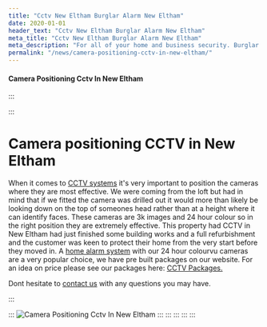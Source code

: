 ```yaml
---
title: "Cctv New Eltham Burglar Alarm New Eltham"
date: 2020-01-01
header_text: "Cctv New Eltham Burglar Alarm New Eltham"
meta_title: "Cctv New Eltham Burglar Alarm New Eltham"
meta_description: "For all of your home and business security. Burglar Alarm Servicing, Burglar Alarm Installation, Alarm Battery and CCTV in New Eltham. Call 020 8302 4065"
permalink: "/news/camera-positioning-cctv-in-new-eltham/"
---
```


#### Camera Positioning Cctv In New Eltham

:::

::: 
# Camera positioning CCTV in New Eltham

When it comes to [CCTV systems](../categories/cctv.php.html) it\'s very important to position the cameras where they are most effective. We were coming from the loft but had in mind that if we fitted the camera was drilled out it would more than likely be looking down on the top of someones head rather than at a height where it can identify faces. These cameras are 3k images and 24 hour colour so in the right position they are extremely effective. This property had CCTV in New Eltham had just finished some building works and a full refurbishment and the customer was keen to protect their home from the very start before they moved in. A [home alarm system](../categories/burglar-alarms.php.html) with our 24 hour colourvu cameras are a very popular choice, we have pre built packages on our website. For an idea on price please see our packages here: [CCTV Packages.](../categories/cctv.php.html)

Dont hesitate to [contact us](../contact.php.html) with any questions you may have.

:::

::: 
![Camera Positioning Cctv In New Eltham](https://res.cloudinary.com/kbs/image/upload/dstvsro04zxcx1fukp2l.jpg)
:::
:::
:::
:::
:::